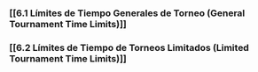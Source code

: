 ### [[6.1 Límites de Tiempo Generales de Torneo (General Tournament Time Limits)]]
### [[6.2 Límites de Tiempo de Torneos Limitados (Limited Tournament Time Limits)]]